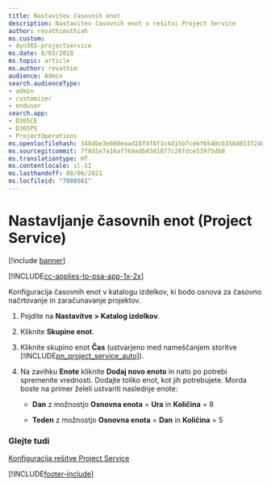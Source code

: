 ```yaml
---
title: Nastavitev časovnih enot
description: Nastavitev časovnih enot v rešitvi Project Service
author: revathimuthiah
ms.custom:
- dyn365-projectservice
ms.date: 8/03/2018
ms.topic: article
ms.author: revathim
audience: Admin
search.audienceType:
- admin
- customizer
- enduser
search.app:
- D365CE
- D365PS
- ProjectOperations
ms.openlocfilehash: 348dbe3e660eaad28f4f8f1c4d15b7cebf6540cb358d013724088f099f0b6a95
ms.sourcegitcommit: 7f8d1e7a16af769adb43d1877c28fdce53975db8
ms.translationtype: HT
ms.contentlocale: sl-SI
ms.lasthandoff: 08/06/2021
ms.locfileid: "7008561"
---
```

# <a name="set-up-time-units-project-service"></a>Nastavljanje časovnih enot (Project Service)

[!include [banner](../includes/psa-now-project-operations.md)]

[!INCLUDE[cc-applies-to-psa-app-1x-2x](../includes/cc-applies-to-psa-app-1x-2x.md)]

Konfiguracija časovnih enot v katalogu izdelkov, ki bodo osnova za časovno načrtovanje in zaračunavanje projektov.  
  
1. Pojdite na **Nastavitve > Katalog izdelkov**.  
  
2. Kliknite **Skupine enot**.  
  
3. Kliknite skupino enot **Čas** (ustvarjeno med nameščanjem storitve [!INCLUDE[pn_project_service_auto](../includes/pn-project-service-auto.md)]).  
  
4. Na zavihku **Enote** kliknite **Dodaj novo enoto** in nato po potrebi spremenite vrednosti. Dodajte toliko enot, kot jih potrebujete. Morda boste na primer želeli ustvariti naslednje enote:  
  
   - **Dan** z možnostjo **Osnovna enota** = **Ura** in **Količina** = 8  
  
   - **Teden** z možnostjo **Osnovna enota** = **Dan** in **Količina** = 5  
  
### <a name="see-also"></a>Glejte tudi  
 [Konfiguracija rešitve Project Service](../psa/configure.md)


[!INCLUDE[footer-include](../includes/footer-banner.md)]
